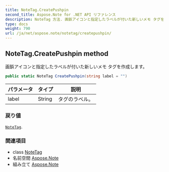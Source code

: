 ```yaml
---
title: NoteTag.CreatePushpin
second_title: Aspose.Note for .NET API リファレンス
description: NoteTag 方法. 画鋲アイコンと指定したラベルが付いた新しいメモ タグを作成します
type: docs
weight: 790
url: /ja/net/aspose.note/notetag/createpushpin/
---
```

## NoteTag.CreatePushpin method

画鋲アイコンと指定したラベルが付いた新しいメモ タグを作成します。

```csharp
public static NoteTag CreatePushpin(string label = "")
```

| パラメータ | タイプ | 説明 |
| --- | --- | --- |
| label | String | タグのラベル。 |

### 戻り値

[`NoteTag`](../).

### 関連項目

* class [NoteTag](../)
* 名前空間 [Aspose.Note](../../notetag/)
* 組み立て [Aspose.Note](../../../)


